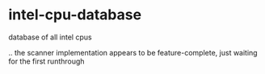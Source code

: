 # intel-cpu-database
database of all intel cpus

.. the scanner implementation appears to be feature-complete, just waiting for the first runthrough
